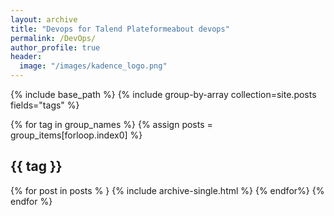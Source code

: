 ```yaml
---
layout: archive
title: "Devops for Talend Plateformeabout devops"
permalink: /DevOps/
author_profile: true
header:
  image: "/images/kadence_logo.png"
---
```


{% include base_path %}
{% include group-by-array collection=site.posts fields="tags" %}

  {% for tag in group_names %}
    {% assign posts = group_items[forloop.index0] %}
    <h2 id="{{ tag  | slugify }}" class="archive__subtitle">{{ tag }}</h2>
    {% for post in posts % }
      {% include archive-single.html %}
    {% endfor%}
  {% endfor %}
